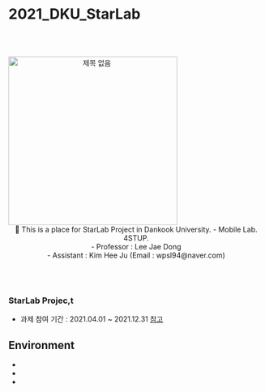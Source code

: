 # 2021_DKU_StarLab


<br><br>

<div align="center" style="display:flex;"><img width="333" alt="제목 없음" src="https://ifh.cc/g/sjpLLk.jpg"></div>

<div align="center">
📌 This is a place for StarLab Project in Dankook University.
- Mobile Lab. 4STUP. <br>
- Professor : Lee Jae Dong <br>
- Assistant : Kim Hee Ju (Email : wpsl94@naver.com) <br>
</div>

<br><br>


### StarLab Projec,t
- 과제 참여 기간 : 2021.04.01 ~ 2021.12.31
[참고](https://ezone.iitp.kr/common/anno/02/form.tab?PMS_TSK_PBNC_ID=PBD202100000022)

## Environment
-
-
-

<br>
